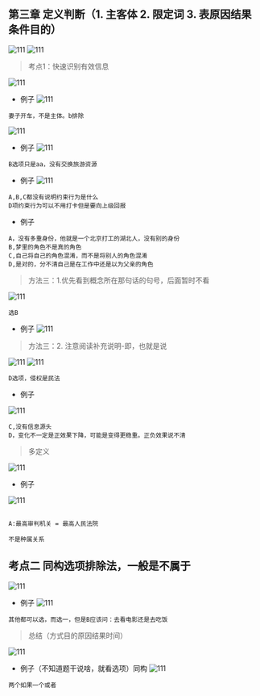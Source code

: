 ## 第三章 定义判断（1. 主客体 2. 限定词 3. 表原因结果条件目的）

![111](../images1/1.png)
![111](../images1/2.png)

> 考点1：快速识别有效信息

![111](../images1/3.png)

- 例子
![111](../images1/4.png)
```
妻子开车，不是主体。b排除
```
![111](../images1/5.png)

- 例子
![111](../images1/6.png)
```
B选项只是aa，没有交换旅游资源
```

- 例子
![111](../images1/7.png)
```
A,B,C都没有说明约束行为是什么
D项约束行为可以不用打卡但是要向上级回报
```

- 例子

```
A，没有多重身份，他就是一个北京打工的湖北人，没有别的身份
B,梦里的角色不是真的角色
C,自己将自己的角色混淆，而不是将别人的角色混淆
D,是对的，分不清自己是在工作中还是以为父亲的角色
```
> 方法三：1.优先看到概念所在那句话的句号，后面暂时不看

![111](../images1/9.png)
```
选B
```

- 例子
![111](../images1/10.png)

> 方法三：2. 注意阅读补充说明-即，也就是说

![111](../images1/11.png)
![111](../images1/12.png)

```
D选项，侵权是民法
```
- 例子

![111](../images1/13.png)

```
C,没有信息源头
D，变化不一定是正效果下降，可能是变得更稳重。正负效果说不清
```

> 多定义

![111](../images1/14.png)

- 例子

![111](../images1/15.png)

```

A:最高审判机关 = 最高人民法院

不是种属关系
```

## 考点二 同构选项排除法，一般是不属于

![111](../images1/16.png)

- 例子
![111](../images1/17.png)
```
其他都可以选，而选一，但是B应该问：去看电影还是去吃饭
```

> 总结（方式目的原因结果时间）

![111](../images1/18.png)

- 例子（不知道题干说啥，就看选项）同构
![111](../images1/19.png)

```
两个如果一个或者
```